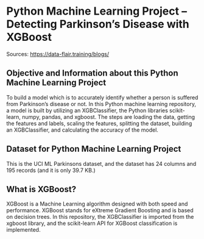 # Python Machine Learning Project – Detecting Parkinson’s Disease with XGBoost

Sources: https://data-flair.training/blogs/

## Objective and Information about this Python Machine Learning Project

To build a model which is to accurately identify whether a person is suffered from Parkinson’s disease or not.
In this Python machine learning repository, a model is built by utilizing an XGBClassifier, the Python libraries scikit-learn, numpy, pandas, and xgboost. 
The steps are loading the data, getting the features and labels, scaling the features, splitting the dataset, building an XGBClassifier, and calculating the accuracy of the model.

## Dataset for Python Machine Learning Project

This is the UCI ML Parkinsons dataset, and the dataset has 24 columns and 195 records (and it is only 39.7 KB.)

## What is XGBoost?

XGBoost is a Machine Learning algorithm designed with both speed and performance. XGBoost stands for eXtreme Gradient Boosting and is based on decision trees. In this repository, the XGBClassifier is imported from the xgboost library, and the scikit-learn API for XGBoost classification is implemented.
